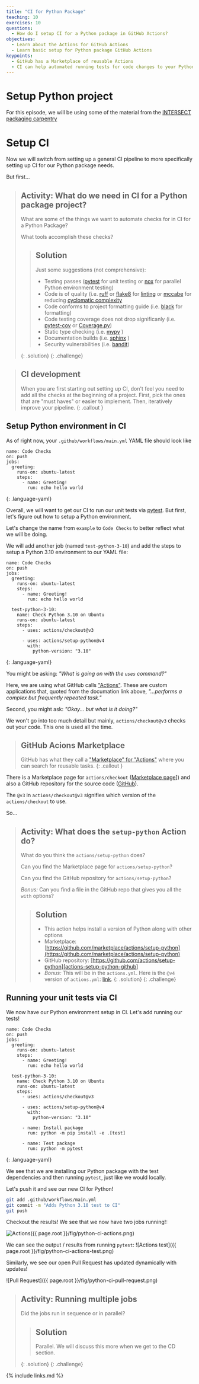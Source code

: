 ```yaml
---
title: "CI for Python Package"
teaching: 10
exercises: 10
questions:
  - How do I setup CI for a Python package in GitHub Actions?
objectives:
  - Learn about the Actions for GitHub Actions
  - Learn basic setup for Python package GitHub Actions
keypoints:
  - GitHub has a Marketplace of reusable Actions
  - CI can help automated running tests for code changes to your Python package
---
```


# Setup Python project

For this episode, we will be using some of the material
from the [INTERSECT packaging carpentry](https://intersect-training.org/packaging)

# Setup CI

Now we will switch from setting up a general CI pipeline
to more specifically setting up CI for our Python package needs.

But first...
> ## Activity: What do we need in CI for a Python package project?
>
> What are some of the things we want to automate checks for in CI for a Python Package?
>
> What tools accomplish these checks?
> 
> > ## Solution
> > Just some suggestions (not comprehensive):
> > * Testing passes ([pytest][pytest] for unit testing or [nox][nox] for parallel Python environment testing)
> > * Code is of quality (i.e. [ruff][ruff] or [flake8][flake8] for [linting][lint] or [mccabe][mccabe] for reducing [cyclomatic complexity][cc]
> > * Code conforms to project formatting guide (i.e. [black][black] for formatting)
> > * Code testing coverage does not drop significanly (i.e. [pytest-cov][pytest-cov] or [Coverage.py][coverage])
> > * Static type checking (i.e. [mypy][mypy] )
> > * Documentation builds (i.e. [sphinx][sphinx] )
> > * Security vulnerabilities (i.e. [bandit][bandit])
> > 
> {: .solution}
{: .challenge}

> ## CI development
> When you are first starting out setting up CI,
> don't feel you need to add all the checks at the beginning of a project.
> First, pick the ones that are  "must haves" or easier to implement.
> Then, iteratively improve your pipeline.
{: .callout }

## Setup Python environment in CI 

As of right now, your `.github/workflows/main.yml` YAML file should look like
~~~
name: Code Checks
on: push
jobs:
  greeting:
    runs-on: ubuntu-latest
    steps:
      - name: Greeting!
        run: echo hello world
~~~
{: .language-yaml}

Overall, we will want to get our CI to run our unit tests via [pytest][pytest].
But first, let's figure out how to setup a Python environment.

Let's change the name from `example` to `Code Checks` to better reflect what we will be doing.

We will add another job (named `test-python-3-10`)
and add the steps to setup a Python 3.10 environment to our YAML file:

~~~
name: Code Checks
on: push
jobs:
  greeting:
    runs-on: ubuntu-latest
    steps:
      - name: Greeting!
        run: echo hello world

  test-python-3-10:
    name: Check Python 3.10 on Ubuntu
    runs-on: ubuntu-latest
    steps:
      - uses: actions/checkout@v3

      - uses: actions/setup-python@v4
        with:
          python-version: "3.10"
~~~
{: .language-yaml}

You might be asking: _"What is going on with the `uses` command?"_

Here, we are using what GitHub calls ["Actions"][actions].
These are custom applications that,
quoted from the documation link above,
 _"...performs a complex but frequently repeated task."_

Second, you might ask: _"Okay... but what is it doing?"_

We won't go into too much detail but mainly, `actions/checkout@v3` checks out your code. 
This one is used all the time.

> ## GitHub Acions Marketplace
> GitHub has what they call a ["Marketplace" for "Actions"][marketplace-actions] where you can search for reusable tasks.
{: .callout }

There is a Marketplace page for `actions/checkout` ([Marketplace page][actions-checkout-marketplace]]) and also a GitHub repository for the source code ([GitHub][actions-checkout-github]).

The `@v3` in `actions/checkout@v3` signifies which version of the `actions/checkout` to use.

So...
> ## Activity: What does the `setup-python` Action do?
>
> What do you think the `actions/setup-python` does?
>
> Can you find the Marketplace page for `actions/setup-python`?
>
> Can you find the GitHub repository for `actions/setup-python`?
>
> *Bonus:* Can you find a file in the GitHub repo that gives you all the `with` options?
> 
> > ## Solution
> > * This action helps install a version of Python along with other options
> > * Marketplace: [https://github.com/marketplace/actions/setup-python](https://github.com/marketplace/actions/setup-python)
> > * GitHub repository: [https://github.com/actions/setup-python][actions-setup-python-github]
> > * *Bonus:* This will be in the `actions.yml`. Here is the `@v4` version of `actions.yml`: [link](https://github.com/actions/setup-python/blob/v4/action.yml).
> {: .solution}
{: .challenge}

## Running your unit tests via CI

We now have our Python environment setup in CI.
Let's add running our tests!

~~~
name: Code Checks
on: push
jobs:
  greeting:
    runs-on: ubuntu-latest
    steps:
      - name: Greeting!
        run: echo hello world

  test-python-3-10:
    name: Check Python 3.10 on Ubuntu
    runs-on: ubuntu-latest
    steps:
      - uses: actions/checkout@v3

      - uses: actions/setup-python@v4
        with:
          python-version: "3.10"

      - name: Install package
        run: python -m pip install -e .[test]

      - name: Test package
        run: python -m pytest
~~~
{: .language-yaml}

We see that we are installing our Python package
with the test dependencies and then running `pytest`,
just like we would locally.

Let's push it and see our new CI for Python!

```bash
git add .github/workflows/main.yml
git commit -m "Adds Python 3.10 test to CI"
git push
```

Checkout the results! We see that we now have two jobs running!:

![Actions]({{ page.root }}/fig/python-ci-actions.png)

We can see the output / results from running `pytest`:
![Actions test]({{ page.root }}/fig/python-ci-actions-test.png)

Similarly, we see our open Pull Request has updated dynamically with updates!

![Pull Request]({{ page.root }}/fig/python-ci-pull-request.png)


> ## Activity: Running multiple jobs
>
> Did the jobs run in sequence or in parallel?
>
> > ## Solution
> > Parallel. We will discuss this more when we get to the CD section.
> > 
> {: .solution}
{: .challenge}

{% include links.md %}

[pytest]: https://docs.pytest.org
[nox]: https://nox.thea.codes
[ruff]: https://beta.ruff.rs/docs/
[flake8]: https://flake8.pycqa.org
[lint]: https://en.wikipedia.org/wiki/Lint_(software)
[mccabe]: https://github.com/PyCQA/mccabe
[cc]: https://en.wikipedia.org/wiki/Cyclomatic_complexity
[bandit]: http://www.lizard.ws/
[black]: https://black.readthedocs.io
[pytest-cov]: https://pytest-cov.readthedocs.io
[coverage]: https://coverage.readthedocs.io
[mypy]: https://www.mypy-lang.org/
[sphinx]: https://www.sphinx-doc.org
[bandit]: https://bandit.readthedocs.io

[actions]: https://docs.github.com/en/actions/learn-github-actions/understanding-github-actions#actions
[marketplace-actions]: https://github.com/marketplace?type=actions
[actions-checkout-marketplace]: https://github.com/marketplace/actions/checkout
[actions-checkout-github]: https://github.com/actions/checkout
[actions-setup-python-github]: https://github.com/actions/setup-python
